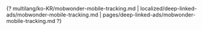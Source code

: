 {? multilang/ko-KR/mobwonder-mobile-tracking.md | localized/deep-linked-ads/mobwonder-mobile-tracking.md | pages/deep-linked-ads/mobwonder-mobile-tracking.md ?}

